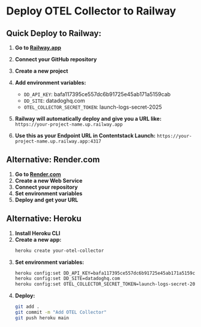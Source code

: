 # Deploy OTEL Collector to Railway

## Quick Deploy to Railway:

1. **Go to [Railway.app](https://railway.app)**
2. **Connect your GitHub repository**
3. **Create a new project**
4. **Add environment variables:**
   - `DD_API_KEY`: bafa117395ce557dc6b91725e45ab171a5159cab
   - `DD_SITE`: datadoghq.com
   - `OTEL_COLLECTOR_SECRET_TOKEN`: launch-logs-secret-2025

5. **Railway will automatically deploy and give you a URL like:**
   `https://your-project-name.up.railway.app`

6. **Use this as your Endpoint URL in Contentstack Launch:**
   `https://your-project-name.up.railway.app:4317`

## Alternative: Render.com

1. **Go to [Render.com](https://render.com)**
2. **Create a new Web Service**
3. **Connect your repository**
4. **Set environment variables**
5. **Deploy and get your URL**

## Alternative: Heroku

1. **Install Heroku CLI**
2. **Create a new app:**
   ```bash
   heroku create your-otel-collector
   ```
3. **Set environment variables:**
   ```bash
   heroku config:set DD_API_KEY=bafa117395ce557dc6b91725e45ab171a5159cab
   heroku config:set DD_SITE=datadoghq.com
   heroku config:set OTEL_COLLECTOR_SECRET_TOKEN=launch-logs-secret-2025
   ```
4. **Deploy:**
   ```bash
   git add .
   git commit -m "Add OTEL Collector"
   git push heroku main
   ```
